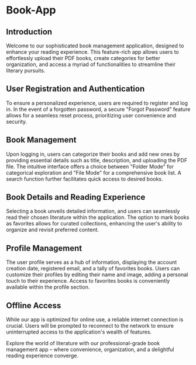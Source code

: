 # Book-App

## Introduction
Welcome to our sophisticated book management application, designed to enhance your reading experience. This feature-rich app allows users to effortlessly upload their PDF books, create categories for better organization, and access a myriad of functionalities to streamline their literary pursuits.

## User Registration and Authentication
To ensure a personalized experience, users are required to register and log in. In the event of a forgotten password, a secure "Forgot Password" feature allows for a seamless reset process, prioritizing user convenience and security.

## Book Management
Upon logging in, users can categorize their books and add new ones by providing essential details such as title, description, and uploading the PDF file. The intuitive interface offers a choice between "Folder Mode" for categorical exploration and "File Mode" for a comprehensive book list. A search function further facilitates quick access to desired books.

## Book Details and Reading Experience
Selecting a book unveils detailed information, and users can seamlessly read their chosen literature within the application. The option to mark books as favorites allows for curated collections, enhancing the user's ability to organize and revisit preferred content.

## Profile Management
The user profile serves as a hub of information, displaying the account creation date, registered email, and a tally of favorites books. Users can customize their profiles by editing their name and image, adding a personal touch to their experience. Access to favorites books is conveniently available within the profile section.

## Offline Access
While our app is optimized for online use, a reliable internet connection is crucial. Users will be prompted to reconnect to the network to ensure uninterrupted access to the application's wealth of features.

Explore the world of literature with our professional-grade book management app – where convenience, organization, and a delightful reading experience converge.
